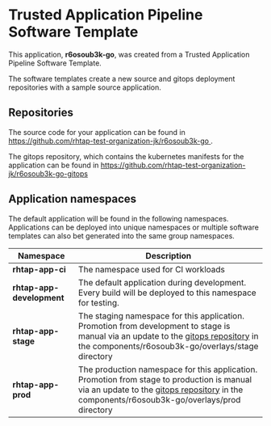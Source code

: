 # Trusted Application Pipeline Software Template

This application, **r6osoub3k-go**, was created from a Trusted Application Pipeline Software Template.

The software templates create a new source and gitops deployment repositories with a sample source application. 

## Repositories

The source code for your application can be found in [https://github.com/rhtap-test-organization-jk/r6osoub3k-go ](https://github.com/rhtap-test-organization-jk/r6osoub3k-go ).
 
The gitops repository, which contains the kubernetes manifests for the application can be found in 
[https://github.com/rhtap-test-organization-jk/r6osoub3k-go-gitops ](https://github.com/rhtap-test-organization-jk/r6osoub3k-go-gitops ) 

## Application namespaces 

The default application will be found in the following namespaces. Applications can be deployed into unique namespaces or multiple software templates can also bet generated into the same group namespaces.  

|  Namespace   |  Description   |  
| -------- | -------- |
| **rhtap-app-ci** | The namespace used for CI workloads |
| **rhtap-app-development** | The default application during development. Every build will be deployed to this namespace for testing. |
| **rhtap-app-stage** | The staging namespace for this application. Promotion from development to stage is manual via an update to the [gitops repository](https://github.com/rhtap-test-organization-jk/r6osoub3k-go-gitops ) in the components/r6osoub3k-go/overlays/stage directory |
| **rhtap-app-prod** | The production namespace for this application. Promotion from stage to production is manual via an update to the [gitops repository](https://github.com/rhtap-test-organization-jk/r6osoub3k-go-gitops ) in the components/r6osoub3k-go/overlays/prod directory |
